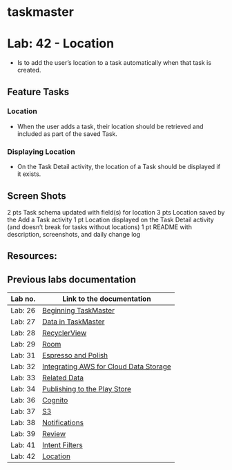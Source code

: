 # taskmaster

# Lab: 42 - Location

- Is to add the user’s location to a task automatically when that task is created.

## Feature Tasks

### Location

- When the user adds a task, their location should be retrieved and included as part of the saved Task.

### Displaying Location

- On the Task Detail activity, the location of a Task should be displayed if it exists.

## Screen Shots

<!-- - *Photo from gallery*  
![Events Photo from gallery](/screenshots/lab41/photo.png) 

- *Getting the photo*  
![Getting the photo](/screenshots/lab41/gettingPhoto.png) 

- *Adding the photo to taskmaster*  
![Adding the photo](/screenshots/lab41/add_photo.png)  -->

2 pts Task schema updated with field(s) for location
3 pts Location saved by the Add a Task activity
1 pt Location displayed on the Task Detail activity (and doesn’t break for tasks without locations)
1 pt README with description, screenshots, and daily change log

## Resources:
<!-- - [Allowing Other Apps to Start Your Activity- Code from](https://www.youtube.com/watch?v=j2tXsUKSzeI) -->


## Previous labs documentation

| Lab no.       | Link to the documentation  |         
| ------------|-----------------------------|
|Lab: 26|[Beginning TaskMaster](labs/LAB26.md)|
|Lab: 27|[Data in TaskMaster](labs/LAB27.md)|
|Lab: 28|[RecyclerView](labs/LAB28.md)|
|Lab: 29|[Room](labs/LAB29.md)|
|Lab: 31|[Espresso and Polish](labs/LAB31.md)|
|Lab: 32|[Integrating AWS for Cloud Data Storage](labs/LAB32.md)|
|Lab: 33|[Related Data](labs/LAB33.md)|
|Lab: 34|[Publishing to the Play Store](labs/LAB34.md)|
|Lab: 36|[Cognito](labs/LAB36.md)|
|Lab: 37|[S3](labs/LAB37.md)|
|Lab: 38|[Notifications](labs/LAB38.md)|
|Lab: 39|[Review](labs/LAB39.md)|
|Lab: 41|[Intent Filters](labs/LAB41.md)|
|Lab: 42|[Location](labs/LAB42.md)|
